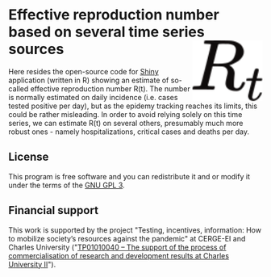 # Effective reproduction number<br>based on several time series sources<a href='https://netique.shinyapps.io/R_comparison'><img src='r.svg' align="right" height="120" /></a>

Here resides the open-source code for [Shiny](https://shiny.rstudio.com/) application (written in R) showing an estimate of so-called effective reproduction number R(t). The number is normally estimated on daily incidence (i.e. cases tested positive per day), but as the epidemy tracking reaches its limits, this could be rather misleading. In order to avoid relying solely on this time series, we can estimate R(t) on several others, presumably much more robust ones - namely hospitalizations, critical cases and deaths per day.

## License
This program is free software and you can redistribute it and or modify it under the terms of the [GNU GPL 3](https://www.gnu.org/licenses/gpl-3.0.en.html).

## Financial support
This work is supported by the project "Testing, incentives, information: How to mobilize society’s resources against the pandemic" at CERGE-EI and Charles University ("[TP01010040 – The support of the process of commercialisation of research and development results at Charles University II](https://starfos.tacr.cz/cs/project/TP01010040)").
